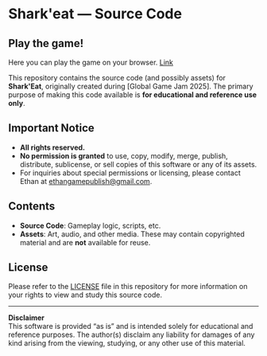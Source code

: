 # Shark'eat — Source Code

## Play the game!
Here you can play the game on your browser.
[Link](https://lil-qk.itch.io/sharkeat)

This repository contains the source code (and possibly assets) for **Shark'Eat**, originally created during [Global Game Jam 2025]. The primary purpose of making this code available is **for educational and reference use only**.

## Important Notice

- **All rights reserved.**  
- **No permission is granted** to use, copy, modify, merge, publish, distribute, sublicense, or sell copies of this software or any of its assets.  
- For inquiries about special permissions or licensing, please contact Ethan at ethangamepublish@gmail.com.

## Contents

- **Source Code**: Gameplay logic, scripts, etc.  
- **Assets**: Art, audio, and other media. These may contain copyrighted material and are **not** available for reuse.

## License

Please refer to the [LICENSE](LICENSE) file in this repository for more information on your rights to view and study this source code.

---

**Disclaimer**  
This software is provided “as is” and is intended solely for educational and reference purposes. The author(s) disclaim any liability for damages of any kind arising from the viewing, studying, or any other use of this material.
